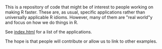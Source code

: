This is a repository of code that might be of interest to people working on making R faster. These are, as usual, specific applications rather than universally applicable R idioms. However, many of them are "real world"y and focus on how we do things in R.

See <a href="index.html">index.html</a> for a list of the applications.

The hope is that people will contribute or allow us to link to other examples.



